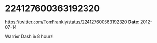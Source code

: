 # 224127600363192320
https://twitter.com/TomFrankly/status/224127600363192320
**Date:** 2012-07-14

Warrior Dash in 8 hours!

